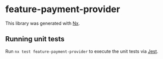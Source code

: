 # feature-payment-provider

This library was generated with [Nx](https://nx.dev).

## Running unit tests

Run `nx test feature-payment-provider` to execute the unit tests via [Jest](https://jestjs.io).
